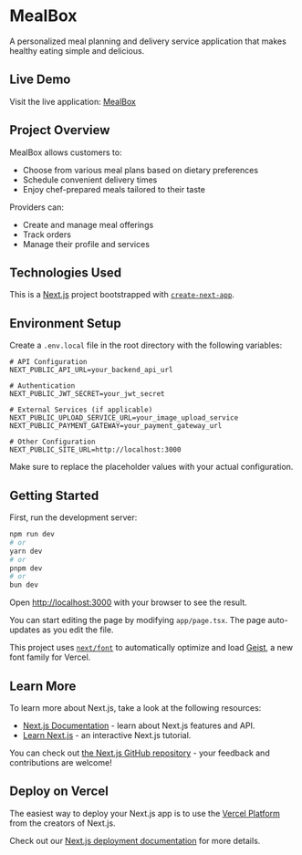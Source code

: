 # MealBox

A personalized meal planning and delivery service application that makes healthy eating simple and delicious.

## Live Demo

Visit the live application: [MealBox](https://mealbox-client-nine.vercel.app/)

## Project Overview

MealBox allows customers to:

- Choose from various meal plans based on dietary preferences
- Schedule convenient delivery times
- Enjoy chef-prepared meals tailored to their taste

Providers can:

- Create and manage meal offerings
- Track orders
- Manage their profile and services

## Technologies Used

This is a [Next.js](https://nextjs.org) project bootstrapped with [`create-next-app`](https://nextjs.org/docs/app/api-reference/cli/create-next-app).

## Environment Setup

Create a `.env.local` file in the root directory with the following variables:

```
# API Configuration
NEXT_PUBLIC_API_URL=your_backend_api_url

# Authentication
NEXT_PUBLIC_JWT_SECRET=your_jwt_secret

# External Services (if applicable)
NEXT_PUBLIC_UPLOAD_SERVICE_URL=your_image_upload_service
NEXT_PUBLIC_PAYMENT_GATEWAY=your_payment_gateway_url

# Other Configuration
NEXT_PUBLIC_SITE_URL=http://localhost:3000
```

Make sure to replace the placeholder values with your actual configuration.

## Getting Started

First, run the development server:

```bash
npm run dev
# or
yarn dev
# or
pnpm dev
# or
bun dev
```

Open [http://localhost:3000](http://localhost:3000) with your browser to see the result.

You can start editing the page by modifying `app/page.tsx`. The page auto-updates as you edit the file.

This project uses [`next/font`](https://nextjs.org/docs/app/building-your-application/optimizing/fonts) to automatically optimize and load [Geist](https://vercel.com/font), a new font family for Vercel.

## Learn More

To learn more about Next.js, take a look at the following resources:

- [Next.js Documentation](https://nextjs.org/docs) - learn about Next.js features and API.
- [Learn Next.js](https://nextjs.org/learn) - an interactive Next.js tutorial.

You can check out [the Next.js GitHub repository](https://github.com/vercel/next.js) - your feedback and contributions are welcome!

## Deploy on Vercel

The easiest way to deploy your Next.js app is to use the [Vercel Platform](https://vercel.com/new?utm_medium=default-template&filter=next.js&utm_source=create-next-app&utm_campaign=create-next-app-readme) from the creators of Next.js.

Check out our [Next.js deployment documentation](https://nextjs.org/docs/app/building-your-application/deploying) for more details.
